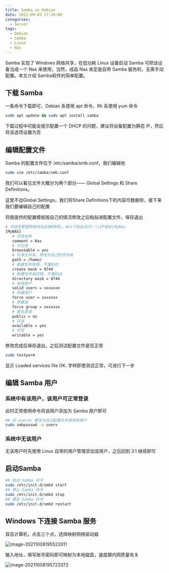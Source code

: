 ```yaml
---
title: Samba in Debian
date: 2022-09-03 17:39:00
categories: 
  - Server
tags:
  - Debian
  - Samba
  - Linux
  - Nas
---
```


Samba 实现了 Windows 网络共享，在低功耗 Linux 设备启动 Samba 可把该设备当成一个 Nas 来使用，当然，成品 Nas 肯定是自带 Samba 服务的，无需手动配置。本文介绍 Samba软件的简单配置。

## 下载 Samba

一条命令下载即可，Debian 系使用 apt 命令，Rh 系使用 yum 命令

```bash
sudo apt update && sudo apt install samba
```

下载过程中可能会提示配置一个 DHCP 的问题，建议将设备配置为静态 IP，然后将该选项设置为否

## 编辑配置文件

Samba 的配置文件位于 /etc/samba/smb.conf，我们编辑他

```bash
sudo vim /etc/samba/smb.conf
```

我们可以看见文件大概分为两个部分—— Global Settings 和 Share Definitions。

这里不动Global Settings，我们将Share Definitions下的内容尽数删除，接下来我们要编辑自己的配置

将我提供的配置模板按自己的情况修改之后粘贴进配置文件，保存退出

```bash
# 中括号里是网络地址后接的URL。Win下如此访问：\\IP地址\MyNas
[MyNAS]
   # 共享名称
   comment = Nas
   # 可见性
   browseable = yes
   # 共享文件夹，修改为自己的文件夹
   path = /home/
   # 新建文件权限，不懂别动
   create mask = 0744
   # 新建文件夹权限，不懂别动
   directory mask = 0744
   # 有效用户
   valid users = xxxxxxx
   # 所属用户
   force user = xxxxxxx
   # 所属组
   force group = xxxxxxx
   # 匿名登录
   public = no
   # 可读
   available = yes
   # 可写
   writable = yes
```

修改完成后保存退出，之后测试配置文件是否正常

```bash
sudo testparm
```

显示 Loaded services file OK. 字样即使测试正常，可进行下一步

## 编辑 Samba 用户

### 系统中有该用户，该用户可正常登录

此时正常使用命令将该用户添加为 Samba 用户即可

```bash
## 将 useras 更改为自己配置文件里写的用户
sudo smbpasswd -a users
```

### 系统中无该用户

无该用户时先使用 Linux 自带的用户管理添加该用户，之后回到 3.1 继续即可

## 启动Samba

```bash
## 启动 Samba 命令
sudo /etc/init.d/smbd start
## 停止 Samba 命令
sudo /etc/init.d/smbd stop
## 重启 Samba 命令
sudo /etc/init.d/smbd restart
```

## Windows 下连接 Samba 服务

双击计算机，点击三个点，选择映射网络驱动器

![image-20211008195522011](https://i.loli.net/2021/10/08/a8HiPxr2QbylLCA.png)

输入地址，填写账号密码即可映射为本地磁盘，速度跟内网质量有关

![image-20211008195723372](https://i.loli.net/2021/10/08/eAgOYhsDFjqT3W8.png)

